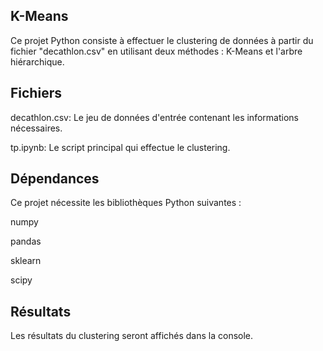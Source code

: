 ## K-Means

Ce projet Python consiste à effectuer le clustering de données à partir du fichier "decathlon.csv" en utilisant deux méthodes : K-Means et l'arbre hiérarchique.


## Fichiers

decathlon.csv: Le jeu de données d'entrée contenant les informations nécessaires.

tp.ipynb: Le script principal qui effectue le clustering.


## Dépendances

Ce projet nécessite les bibliothèques Python suivantes :

numpy

pandas

sklearn

scipy

## Résultats

Les résultats du clustering seront affichés dans la console.
